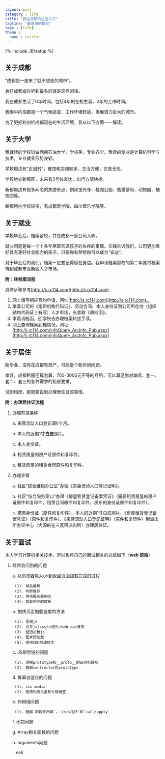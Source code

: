 ```yaml
---
layout: post
category : life
title: "我在成都的生活方式"
tagline: "最简单的自己"
tags : [life]
theme :
  name : twitter
---
```

{% include JB/setup %}


## 关于成都

“成都是一座来了就不想走的城市”。

身在成都或许听到最多的就是这样的话。

我在成都生活了6年时间，包括4年的在校生涯，2年的工作时间。

我眼中的成都是一个气候适宜，工作环境舒适，发展潜力巨大的城市。

为了更好的剖析成都现在的生活环境，我从以下方面一一解读。

## 关于大学

我就读的学校叫做西南石油大学，学校美，专业齐全。我读的专业是计算机科学与技术，专业就业形势良好。

学校周边有“正因村”，餐馆和店铺较多，生活方便，衣食无忧。

学校地处新都区，未来有3号线直达，出行方便快捷。

新都周边有很多闻名的旅游景点，例如宝光寺、桂湖公园、熊猫基地、动物园、植物园等。

新都境内学校较多，有成都医学院、四川音乐学院等。

## 关于就业

学校毕业后，档案留校，并在成都一家公司入职。

就业问题是每一个十多年寒窗苦读孩子的头疼的事情。实践告诉我们，公司更加看好具有更好社会能力的孩子，只要你有梦想你可以成为“安迪”。

对于毕业后的我们，档案一定要记得留在身边。我申请档案留校的第二年就将档案转到成都市高新区人才市场。

**附：转档案流程**

具体步骤参考[http://s.rc114.com](http://s.rc114.com)

1. 网上填写相应预约申请，网址[http://s.rc114.com](http://s.rc114.com)。
2. 拿着公司的《组织机构代码证》、劳动合同、本人身份证到公司所在地（组织结构代码证上有写）人才市场，去拿取《调档函》。
3. 拿着调档函，回学校去办理档案转接手续。
4. 网上查询档案到档情况，网址[http://i.rc114.com/InfoQuery_ArcInfo_Pub.aspx](http://i.rc114.com/InfoQuery_ArcInfo_Pub.aspx)

## 关于居住

刚毕业，没有在成都有房产，可能是个致命的问题。

幸好，成都租房还算划算，700-3000元不等的月租，可以满足你对单间、套一、套二、套三的各种需求的租房要求。

说到租房，那就要说到办理居住证的事情。

**附：办理居住证流程**

1. 办理前提条件

    a. 来蓉流动人口登记满6个月。
    
    b. 本人的近期1寸**白底**照片。
    
    c. 本人身份证。
    
    d. 租赁房屋的房产证原件和复印件。
    
    e. 租赁房屋的租赁合同原件和复印件。
    
2. 办理步骤

    a. 社区“综合维稳办公室”办理《来蓉流动人口登记证明》。
    
    b. 社区“综合服务窗口”办理《房屋租赁登记备案凭证》（需要租赁房屋的房产证原件和复印件，租赁合同原件和复印件，房东的身份证原件和复印件）。
    
    c. 携带身份证（原件和复印件）、本人的近期1寸白底照片、《房屋租赁登记备案凭证》（原件和复印件）、《来蓉流动人口登记证明》（原件和复印件）到派出所办证中心（大源的在三瓦窑派出所）办理居住证。
    
## 关于面试

本人学习计算机相关技术，所以也将自己的面试相关的总结如下（**web 前端**）

1. 经常会问到的问题

    a. 从浏览器输入url到返回页面加载完成的过程
    
        (1). 域名解析
        (2). 判断缓存
        (3). 等待服务器响应
        (4). 加载响应的数据
        
    b. 加快页面加载速度的方法
        
        (1). 压缩js
        (2). 合并js/css/小图片/web api请求
        (3). 延迟加载js
        (4). 图片预加载
        (5). 使用CDN加速技术
        
    c. JS原型链的问题
        
        (1). 理解prototype和__proto__的区别和联系
        (2). 理解contructor和prototype
        
    d. 屏幕自适应的问题
    
        (1). css media
        (2). 使用判断设备和布局调整
        
    e. 作用域问题
        
        (1). 理解`函数作用域`，`this指针`和`call/apply`
        
    f. 闭包问题
        
    g. Array相关函数的问题
    
    h. arguments问题
    
    i. es6
    
